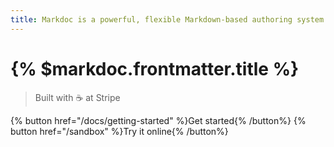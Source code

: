 ```yaml
---
title: Markdoc is a powerful, flexible Markdown-based authoring system
---
```


# {% $markdoc.frontmatter.title %}

> Built with ☕ at Stripe

{% button href="/docs/getting-started" %}Get started{% /button%} {% button href="/sandbox" %}Try it online{% /button%}
